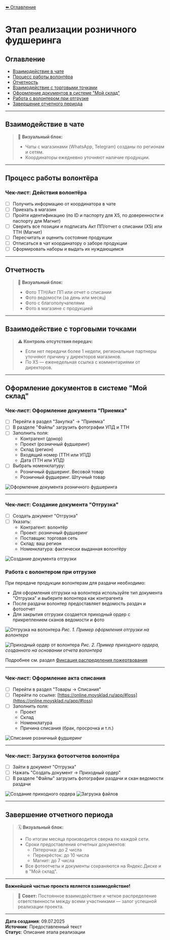 [⬅️ Оглавление](../README.md)

# Этап реализации розничного фудшеринга

## Оглавление
- [Взаимодействие в чате](#взаимодействие-в-чате)
- [Процесс работы волонтёра](#процесс-работы-волонтёра)
- [Отчетность](#отчетность)
- [Взаимодействие с торговыми точками](#взаимодействие-с-торговыми-точками)
- [Оформление документов в системе "Мой склад"](#оформление-документов-в-системе-мой-склад)
- [Работа с волонтером при отгрузке](#работа-с-волонтером-при-отгрузке)
- [Завершение отчетного периода](#завершение-отчетного-периода)

---

## Взаимодействие в чате

> 💬 **Визуальный блок:**
> - Чаты с магазинами (WhatsApp, Telegram) созданы по регионам и сетям.
> - Координаторы ежедневно уточняют наличие продукции.

---

## Процесс работы волонтёра

### Чек-лист: Действия волонтёра
- [ ] Получить информацию от координатора в чате
- [ ] Приехать в магазин
- [ ] Пройти идентификацию (по ID и паспорту для Х5, по доверенности и паспорту для Магнит)
- [ ] Сверить все позиции и подписать Акт ПП/отчет о списании (Х5) или ТТН (Магнит)
- [ ] Пересчитать и оценить состояние продукции
- [ ] Отписаться в чат координатору о заборе продукции
- [ ] Сформировать наборы и выдать их нуждающимся

---

## Отчетность

> 📸 **Визуальный блок:**
> - Фото ТТН/Акт ПП или отчет о списании
> - Фото ведомости (за день или месяц)
> - Фото с благополучателями
> - Фото в магазине с продукцией

---

## Взаимодействие с торговыми точками

> ⚠️ **Контроль отсутствия передач:**
> - Если нет передачи более 1 недели, региональные партнеры уточняют причину у директоров магазинов.
> - По Х5 — еженедельная ссылка с комментариями от директоров.

---

## Оформление документов в системе "Мой склад"

### Чек-лист: Оформление документа "Приемка"
- [ ] Перейти в раздел "Закупка" → "Приемка"
- [ ] В разделе "Файлы" загрузить фотографии УПД и ТТН
- [ ] Заполнить поля:
  - Контрагент (донор)
  - Проект (розничный фудшеринг)
  - Склад (регион)
  - Входящий номер (ТТН или УПД)
  - Дата (ТТН или УПД)
- [ ] Выбрать номенклатуру:
  - Розничный фудшеринг. Весовой товар
  - Розничный фудшеринг. Штучный товар

![Оформление документа розничного фудшеринга](../screenshots/retail_foodsharing_receipt.png)

---

### Чек-лист: Создание документа "Отгрузка"
- [ ] Создать документ "Отгрузка"
- [ ] Указать:
  - Контрагент: волонтёр
  - Проект: розничный фудшеринг
  - Поставщик: торговая сеть
  - Склад: ваш регион
  - Номенклатура: фактически выданная волонтёру

![Создание документа отгрузки](../screenshots/create_shipment_doc.png)

### Работа с волонтером при отгрузке

При передаче продукции волонтерам для раздачи необходимо:

- Для оформления отгрузки на волонтера используйте тип документа "Отгрузка" и выберите волонтера как контрагента
- После раздачи волонтер предоставляет ведомость раздач и фотоотчет
- Для закрытия отгрузки создается приходный ордер с прикреплением сканов ведомости и фото

![Отгрузка на волонтера](../screenshots/Отгрузка%20на%20волонтера.png)
*Рис. 1. Пример оформления отгрузки на волонтера*

![Приходный ордер от волонтера](../screenshots/Приходный%20ордер%20от%20волонтера.png)
*Рис. 2. Пример приходного ордера, созданного на основании отчета волонтера*

Подробнее см. раздел [Фиксация распределения пожертвования](15_distribution_fixation_moysklad.md#процесс-работы-с-точками-раздач)

---

### Чек-лист: Оформление акта списания
- [ ] Перейти в раздел "Товары → Списания"
- [ ] Перейти по ссылке: [https://online.moysklad.ru/app/#loss](https://online.moysklad.ru/app/#loss)
- [ ] Заполнить поля:
  - Проект
  - Склад
  - Номенклатура
  - Причина списания (брак, просрочка и т.п.)

![Списание розничный фудшеринг](../screenshots/write_off.png)

---

### Чек-лист: Загрузка фотоотчетов волонтёра
- [ ] Зайти в документ "Отгрузка"
- [ ] Нажать "Создать документ → Приходный ордер"
- [ ] В разделе "Файлы" загрузить фотографии раздачи и скан ведомости раздачи

![Создание приходного ордера](../screenshots/create_receipt_order.png)
![Загрузка файлов](../screenshots/file_upload.png)

---

## Завершение отчетного периода

> 🗓️ **Визуальный блок:**
> - По итогам месяца производится сверка по каждой сети.
> - Сроки предоставления отчетных документов:
>   - Пятерочка: до 2 числа
>   - Перекрёсток: до 10 числа
>   - Магнит: до 7 числа
> - Все фотоотчеты и документы сохраняются на Яндекс.Диске и в "Мой склад".

---

**Важнейшей частью проекта является взаимодействие!**

> 🤝 **Совет:**
> Постоянное взаимодействие и четкое распределение ответственности между всеми участниками — залог успешной реализации проекта.

---

**Дата создания**: 09.07.2025  
**Источник**: Предоставленный текст  
**Статус**: Описание этапа реализации 